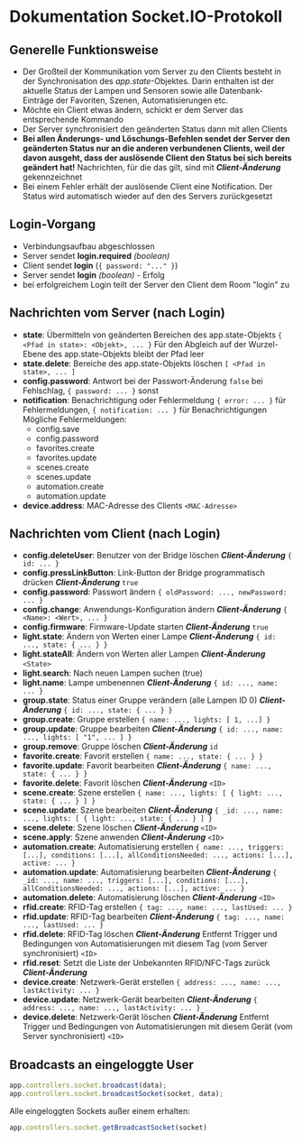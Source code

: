 # Dokumentation Socket.IO-Protokoll

## Generelle Funktionsweise

-   Der Großteil der Kommunikation vom Server zu den Clients besteht in der Synchronisation des *app.state*-Objektes. Darin enthalten ist der aktuelle Status der Lampen und Sensoren sowie alle Datenbank-Einträge der Favoriten, Szenen, Automatisierungen etc.
-   Möchte ein Client etwas ändern, schickt er dem Server das entsprechende Kommando
-   Der Server synchronisiert den geänderten Status dann mit allen Clients
-   **Bei allen Änderungs- und Löschungs-Befehlen sendet der Server den geänderten Status nur an die anderen verbundenen Clients, weil der davon ausgeht, dass der auslösende Client den Status bei sich bereits geändert hat!**
    Nachrichten, für die das gilt, sind mit ***Client-Änderung*** gekennzeichnet
-   Bei einem Fehler erhält der auslösende Client eine Notification. Der Status wird automatisch wieder auf den des Servers zurückgesetzt


## Login-Vorgang

-   Verbindungsaufbau abgeschlossen
-   Server sendet **login.required** *(boolean)*
-   Client sendet **login** (`{ password: "..." }`)
-   Server sendet **login** *(boolean)* - Erfolg
-   bei erfolgreichem Login teilt der Server den Client dem Room "login" zu

## Nachrichten vom Server (nach Login)

-   **state**: Übermitteln von geänderten Bereichen des app.state-Objekts
    `{ <Pfad in state>: <Objekt>, ... }`
    Für den Abgleich auf der Wurzel-Ebene des app.state-Objekts bleibt der Pfad leer
-   **state.delete**: Bereiche des app.state-Objekts löschen
    `[ <Pfad in state>, ... ]`
-   **config.password**: Antwort bei der Passwort-Änderung
    `false` bei Fehlschlag, `{ password: ... }` sonst
-   **notification**: Benachrichtigung oder Fehlermeldung
    `{ error: ... }` für Fehlermeldungen, `{ notification: ... }` für Benachrichtigungen
    Mögliche Fehlermeldungen:
    -   config.save
    -   config.password
    -   favorites.create
    -   favorites.update
    -   scenes.create
    -   scenes.update
    -   automation.create
    -   automation.update
-   **device.address**: MAC-Adresse des Clients
    `<MAC-Adresse>`

## Nachrichten vom Client (nach Login)

-   **config.deleteUser**: Benutzer von der Bridge löschen ***Client-Änderung***
    `{ id: ... }`
-   **config.pressLinkButton**: Link-Button der Bridge programmatisch drücken ***Client-Änderung***
    `true`
-   **config.password**: Passwort ändern
    `{ oldPassword: ..., newPassword: ... }`
-   **config.change**: Anwendungs-Konfiguration ändern ***Client-Änderung***
    `{ <Name>: <Wert>, ... }`
-   **config.firmware**: Firmware-Update starten ***Client-Änderung***
    `true`
-   **light.state**: Ändern von Werten einer Lampe ***Client-Änderung***
    `{ id: ..., state: { ... } }`
-   **light.stateAll**: Ändern von Werten aller Lampen ***Client-Änderung***
    `<State>`
-   **light.search**: Nach neuen Lampen suchen (true)
-   **light.name**: Lampe umbenennen ***Client-Änderung***
    `{ id: ..., name: ... }`
-   **group.state**: Status einer Gruppe verändern (alle Lampen ID 0) ***Client-Änderung***
    `{ id: ..., state: { ... } }`
-   **group.create**: Gruppe erstellen
    `{ name: ..., lights: [ 1, ...] }`
-   **group.update**: Gruppe bearbeiten ***Client-Änderung***
    `{ id: ..., name: ..., lights: [ "1", ... ] }`
-   **group.remove**: Gruppe löschen ***Client-Änderung***
    `id`
-   **favorite.create**: Favorit erstellen
    `{ name: ..., state: { ... } }`
-   **favorite.update**: Favorit bearbeiten ***Client-Änderung***
    `{ name: ..., state: { ... } }`
-   **favorite.delete**: Favorit löschen ***Client-Änderung***
    `<ID>`
-   **scene.create**: Szene erstellen
    `{ name: ..., lights: [ { light: ..., state: { ... } ] }`
-   **scene.update**: Szene bearbeiten ***Client-Änderung***
    `{ _id: ..., name: ..., lights: [ { light: ..., state: { ... } ] }`
-   **scene.delete**: Szene löschen ***Client-Änderung***
    `<ID>`
-   **scene.apply**: Szene anwenden ***Client-Änderung***
    `<ID>`
-   **automation.create**: Automatisierung erstellen
    `{ name: ..., triggers: [...], conditions: [...], allConditionsNeeded: ..., actions: [...], active: ... }`
-   **automation.update**: Automatisierung bearbeiten ***Client-Änderung***
    `{ _id: ..., name: ..., triggers: [...], conditions: [...], allConditionsNeeded: ..., actions: [...], active: ... }`
-   **automation.delete**: Automatisierung löschen ***Client-Änderung***
    `<ID>`
-   **rfid.create**: RFID-Tag erstellen
    `{ tag: ..., name: ..., lastUsed: ... }`
-   **rfid.update**: RFID-Tag bearbeiten ***Client-Änderung***
    `{ tag: ..., name: ..., lastUsed: ... }`
-   **rfid.delete**: RFID-Tag löschen ***Client-Änderung***
    Entfernt Trigger und Bedingungen von Automatisierungen mit diesem Tag (vom Server synchronisiert)
    `<ID>`
-   **rfid.reset**: Setzt die Liste der Unbekannten RFID/NFC-Tags zurück ***Client-Änderung***
-   **device.create**: Netzwerk-Gerät erstellen
    `{ address: ..., name: ..., lastActivity: ... }`
-   **device.update**: Netzwerk-Gerät bearbeiten ***Client-Änderung***
    `{ address: ..., name: ..., lastActivity: ... }`
-   **device.delete**: Netzwerk-Gerät löschen ***Client-Änderung***
    Entfernt Trigger und Bedingungen von Automatisierungen mit diesem Gerät (vom Server synchronisiert)
    `<ID>`

## Broadcasts an eingeloggte User

```js
app.controllers.socket.broadcast(data);
app.controllers.socket.broadcastSocket(socket, data);
```

Alle eingeloggten Sockets außer einem erhalten:

```js
app.controllers.socket.getBroadcastSocket(socket)
```
